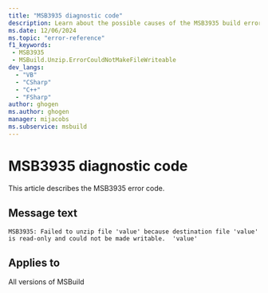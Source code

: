 ```yaml
---
title: "MSB3935 diagnostic code"
description: Learn about the possible causes of the MSB3935 build error, and get troubleshooting tips.
ms.date: 12/06/2024
ms.topic: "error-reference"
f1_keywords:
 - MSB3935
 - MSBuild.Unzip.ErrorCouldNotMakeFileWriteable
dev_langs:
  - "VB"
  - "CSharp"
  - "C++"
  - "FSharp"
author: ghogen
ms.author: ghogen
manager: mijacobs
ms.subservice: msbuild
---
```


# MSB3935 diagnostic code

<!-- :::ErrorDefinitionDescription::: -->
<!-- :::editable-content name="introDescription"::: -->
This article describes the MSB3935 error code.
<!-- :::editable-content-end::: -->

## Message text

`MSB3935: Failed to unzip file 'value' because destination file 'value' is read-only and could not be made writable.  'value'`

<!-- :::editable-content name="postOutputDescription"::: -->
<!--
{StrBegin="MSB3935: "}
-->
<!-- :::editable-content-end::: -->
<!-- :::ErrorDefinitionDescription-end::: -->

## Applies to

All versions of MSBuild
